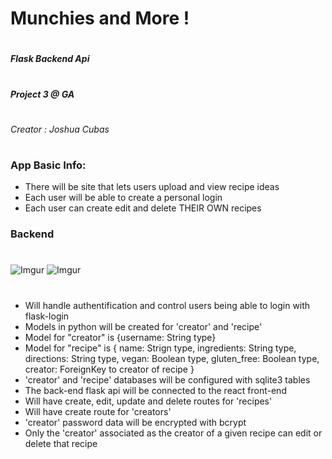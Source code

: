 # Munchies and More !
#
#####  Flask Backend Api
#
##### Project 3 @ GA
#
###### Creator : Joshua Cubas
#
#

### App Basic Info:

 - There will be site that lets users upload and view recipe ideas 
 - Each user will be able to  create a personal login
 - Each user can create edit and delete THEIR OWN recipes 


### Backend
#
![Imgur](https://i.imgur.com/YCCtiwm.jpg)
![Imgur](https://i.imgur.com/KFwOAlw.jpg)

#
- Will handle authentification and control users being able to login with flask-login
- Models in python will be created for 'creator' and 'recipe'
- Model for "creator" is {username: String type}
- Model for "recipe" is { name: Strign type, ingredients: String type, directions: String type, vegan: Boolean type, gluten_free: Boolean type, creator: ForeignKey to creator of recipe }
- 'creator' and 'recipe' databases will be configured with sqlite3 tables
- The back-end flask api will be connected to the react front-end
- Will have create, edit, update and delete routes for 'recipes'
- Will have create route for 'creators'
- 'creator' password data will be encrypted with bcrypt
- Only the 'creator' associated as the creator of a given recipe can edit or delete that recipe
